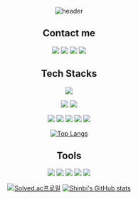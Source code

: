 <div align= "center">

![header](https://capsule-render.vercel.app/api?type=waving&color=auto&height=300&section=header&text=Shinbi🫰&fontSize=90)

  
Contact me
--------------------------------

<img src="https://img.shields.io/badge/INSTAGRAM-FF0069?style=flat-square&logo=instagram&logoColor=white"/>   <img src="https://img.shields.io/badge/GMAIL-EA4335?style=flat-square&logo=gmail&logoColor=white"/>  <img src="https://img.shields.io/badge/GitHub-181717?style=flat-square&logo=github&logoColor=white"/>   <img src="https://img.shields.io/badge/NOTION-0F0F11?style=flat-square&logo=notion&logoColor=white"/>


Tech Stacks
-------------------------------------------
  
<img src="https://img.shields.io/badge/Mac OS-0F0F11?style=flat-square&logo=macos&logoColor=white"/>

<img src="https://img.shields.io/badge/PYTHON-1E8CBE?style=flat-square&logo=python&logoColor=white"/>   <img src="https://img.shields.io/badge/R-4495D1?style=flat-square&logo=r&logoColor=white"/>

<img src="https://img.shields.io/badge/Java-4B4B77?style=flat-square&logo=java&logoColor=white"/>     <img src="https://img.shields.io/badge/JavaScript-F7DF1E?style=flat-square&logo=javascript&logoColor=white"/>   <img src="https://img.shields.io/badge/C-A8B9CC?style=flat-square&logo=c&logoColor=white"/>   <img src="https://img.shields.io/badge/C++-00599C?style=flat-square&logo=cplusplus&logoColor=white"/>   <img src="https://img.shields.io/badge/MySQL-4479A1?style=flat-square&logo=mysql&logoColor=white"/> 

[![Top Langs](https://github-readme-stats.vercel.app/api/top-langs/?username=sinbii)](https://github.com/sinbii/github-readme-stats)



Tools
----------------------------------------------

<img src="https://img.shields.io/badge/ECLIPSE-2C2255?style=flat-square&logo=eclipseide&logoColor=white"/>    <img src="https://img.shields.io/badge/visualStudioCode-4479A1?style=flat-square&logo=mysql&logoColor=white"/>      <img src="https://img.shields.io/badge/Spyder-8C0000?style=flat-square&logo=spyderide&logoColor=white"/>       <img src="https://img.shields.io/badge/MySQL-4479A1?style=flat-square&logo=mysql&logoColor=white"/>   <img src="https://img.shields.io/badge/IntelliJ-0000001?style=flat-square&logo=intellij&logoColor=white"/>




[![Solved.ac프로필](http://mazassumnida.wtf/api/v2/generate_badge?boj=sinbii)](https://solved.ac/sinbii)   [![Shinbi's GitHub stats](https://github-readme-stats.vercel.app/api?username=sinbii)](https://github.com/anuraghazra/github-readme-stats) 


    
